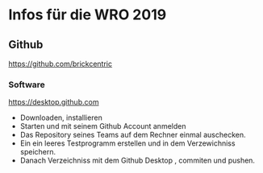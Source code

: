 # Infos für die WRO 2019

## Github

https://github.com/brickcentric

### Software
https://desktop.github.com
* Downloaden, installieren
* Starten und mit seinem Github Account anmelden
* Das Repository seines Teams auf dem Rechner einmal auschecken.
* Ein ein leeres Testprogramm erstellen und in dem Verzewichniss speichern.
* Danach Verzeichniss mit dem Github Desktop , commiten und pushen.
